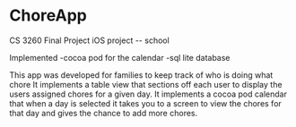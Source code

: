 # ChoreApp
CS 3260 Final Project
iOS project -- school

Implemented
-cocoa pod for the calendar
-sql lite database

This app was developed for families to keep track of who is doing what chore
It implements a table view that sections off each user to display the users assigned
chores for a given day. It implements a cocoa pod calendar that when a day is selected 
it takes you to a screen to view the chores for that day and gives the chance to 
add more chores.
